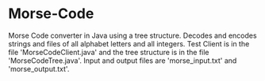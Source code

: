 # Morse-Code
Morse Code converter in Java using a tree structure.
Decodes and encodes strings and files of all alphabet letters and all integers.
Test Client is in the file 'MorseCodeClient.java' and the tree structure is in the file 'MorseCodeTree.java'.
Input and output files are 'morse_input.txt' and 'morse_output.txt'.
